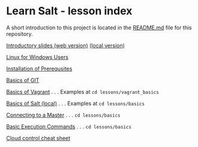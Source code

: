# Learn Salt - lesson index

A short introduction to this project is located in
the [README.md](../README.md) file for this repository.

[Introductory slides (web version)](https://docs.google.com/presentation/d/1xHufFXGUKMWlj1rF10o6PKI0Vq7WkpCj0fgxWhqoEPk/present?usp=sharing)
[(local version)](file:///projects/learn-salt/lessons/from%20bootstrap%20to%20Salt%20cloud2.pptx)

[Linux for Windows Users](windows/Linux_for_Windows_users.md)

[Installation of Prerequsites](installation/install.md)

[Basics of GIT](git/how_to_git_stuff.md)

[Basics of Vagrant](vagrant_basics/vagrant_basics.md) . . . Examples at `cd lessons/vagrant_basics`

[Basics of Salt (local)](basics/salt-call.md) . . . Examples at `cd lessons/basics`

[Connecting to a Master](basics/master.md)  . . . `cd lessons/basics`

[Basic Execution Commands](basics/execution.md) . . . `cd lessons/basics`

[Cloud control cheat sheet](cheat_sheet.md)
